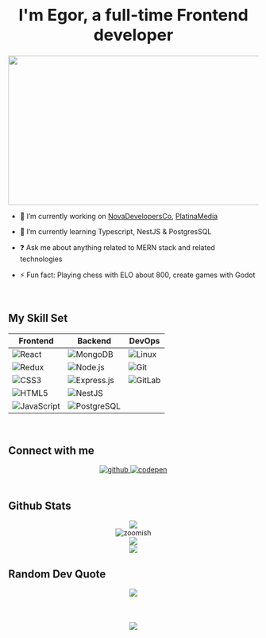 ### <div align="center"><h1>I'm Egor, a full-time Frontend developer</h1></div>  
<div align="center">
  <img src="https://media.giphy.com/media/dWesBcTLavkZuG35MI/giphy.gif" width="600" height="300"/>
</div>

- 🔭 I’m currently working on [NovaDevelopersCo](https://github.com/NovaDevelopersCo), [PlatinaMedia](https://github.com/platinamedia)  
  

- 🌱 I’m currently learning Typescript, NestJS & PostgresSQL  
  

- ❓ Ask me about anything related to MERN stack and related technologies  
  

- ⚡ Fun fact: Playing chess with ELO about 800, create games with Godot  
  

<br/>  


## My Skill Set  




| Frontend                                                                                                   | Backend                                                                                                | DevOps                                                                                                       |
|-----------------------------------------------------------------------------------------------------------|-------------------------------------------------------------------------------------------------------|-------------------------------------------------------------------------------------------------------------|
| ![React](https://profilinator.rishav.dev/skills-assets/react-original-wordmark.svg)                     | ![MongoDB](https://profilinator.rishav.dev/skills-assets/mongodb-original-wordmark.svg)            | ![Linux](https://profilinator.rishav.dev/skills-assets/linux-original.svg)                                   |
| ![Redux](https://profilinator.rishav.dev/skills-assets/redux-original.svg)                             | ![Node.js](https://profilinator.rishav.dev/skills-assets/nodejs-original-wordmark.svg)              | ![Git](https://profilinator.rishav.dev/skills-assets/git-scm-icon.svg)                                       |
| ![CSS3](https://profilinator.rishav.dev/skills-assets/css3-original-wordmark.svg)                     | ![Express.js](https://profilinator.rishav.dev/skills-assets/express-original-wordmark.svg)        | ![GitLab](https://profilinator.rishav.dev/skills-assets/gitlab.svg)                                        |
| ![HTML5](https://profilinator.rishav.dev/skills-assets/html5-original-wordmark.svg)                   | ![NestJS](https://profilinator.rishav.dev/skills-assets/nestjs.svg)                                 |                                                                                                             |
| ![JavaScript](https://profilinator.rishav.dev/skills-assets/javascript-original.svg)                   | ![PostgreSQL](https://profilinator.rishav.dev/skills-assets/postgresql-original-wordmark.svg)      |                                                                                                             |

<br/>  


## Connect with me  
<div align="center">
<a href="https://github.com/Zoomish" target="_blank">
<img src=https://img.shields.io/badge/github-%2324292e.svg?&style=for-the-badge&logo=github&logoColor=white alt=github style="margin-bottom: 5px;" />
</a>
<a href="https://codepen.com/Zoom-the-bold" target="_blank">
<img src=https://img.shields.io/badge/codepen-%23131417.svg?&style=for-the-badge&logo=codepen&logoColor=white alt=codepen style="margin-bottom: 5px;" />
</a>  
</div>  
  

<br/>  

[//]: <> (This is also a comment.)
## Github Stats  

<div align="center">
  <img src="http://github-profile-summary-cards.vercel.app/api/cards/profile-details?username=Zoomish&theme=transparent" />
</div> 
<div align="center">
  <img align="center" src="https://github-readme-streak-stats.herokuapp.com/?user=zoomish&theme=transparent&hide_border=true&currStreakNum=FF8C00&fire=FF8C00&ring=FF8C00&currStreakLabel=FF8C00" alt="zoomish" />
</div> 
<!---
<div align="center">
  <img src="https://leetcode-stats-six.vercel.app/?username=Zoom_ent&theme=dark" />
</div>
-->
<div align="center">
  <img src="https://github-readme-stats.vercel.app/api?username=Zoomish&show_icons=true&count_private=true&hide_border=true&theme=transparent" align="center" />
</div> 
<div align="center">
  <img src="https://github-readme-stats.vercel.app/api/top-langs/?username=Zoomish&show_icons=true&count_private=true&hide_border=true&theme=transparent" />
</div> 

## Random Dev Quote
<div align="center">
  <img src="https://quotes-github-readme.vercel.app/api?type=horizontal&theme=transparent" />
</div> 
<br/>  


  

<br/>  

  

<br/>  

<div align="center">
<img src="https://komarev.com/ghpvc/?username=Zoomish&&style=flat-square" align="center" />
</div>  

